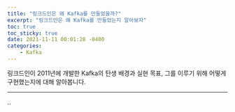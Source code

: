 ```yaml
---
title: "링크드인은 왜 Kafka를 만들었을까?"
excerpt: "링크드인은 왜 Kafka를 만들었는지 알아보자"
toc: true
toc_sticky: true
date: 2021-11-11 00:01:28 -0400
categories: 
    - Kafka
---
```


링크드인이 2011년에 개발한 Kafka의 탄생 배경과 실현 목표, 그를 이루기 위해 어떻게 구현했는지에 대해 알아봅니다.
<hr>

..
